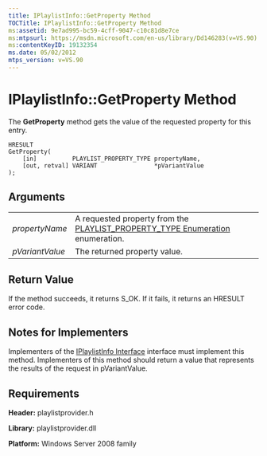 ```yaml
---
title: IPlaylistInfo::GetProperty Method
TOCTitle: IPlaylistInfo::GetProperty Method
ms:assetid: 9e7ad995-bc59-4cff-9047-c10c81d8e7ce
ms:mtpsurl: https://msdn.microsoft.com/en-us/library/Dd146283(v=VS.90)
ms:contentKeyID: 19132354
ms.date: 05/02/2012
mtps_version: v=VS.90
---
```


# IPlaylistInfo::GetProperty Method

The **GetProperty** method gets the value of the requested property for this entry.

    HRESULT
    GetProperty(
        [in]          PLAYLIST_PROPERTY_TYPE propertyName,
        [out, retval] VARIANT                *pVariantValue
    );

## Arguments

|||
|--- |--- |
|*propertyName*|A requested property from the [PLAYLIST_PROPERTY_TYPE Enumeration](https://msdn.microsoft.com/en-us/library/dd146289(v=vs.90)) enumeration.|
|*pVariantValue*|The returned property value.|


## Return Value

If the method succeeds, it returns S\_OK. If it fails, it returns an HRESULT error code.

## Notes for Implementers

Implementers of the [IPlaylistInfo Interface](iplaylistinfo-interface.md) interface must implement this method. Implementers of this method should return a value that represents the results of the request in pVariantValue.

## Requirements

**Header:** playlistprovider.h

**Library:** playlistprovider.dll

**Platform:** Windows Server 2008 family

